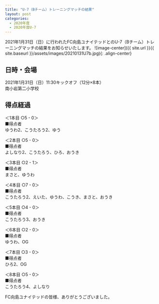 ```yaml
---
title: "U-7（Bチーム）トレーニングマッチの結果"
layout: post
categories:
  - 2020年度
  - 2020年度U-7
---
```


2021年1月31日（日）に行われたFC向島ユナイテッドとのU-7（Bチーム）トレーニングマッチの結果をお知らせいたします。
![image-center]({{ site.url }}{{ site.baseurl }}/assets/images/20210131U7b.jpg){: .align-center}

## 日時・会場

2021年1月31日（日）11:30キックオフ（12分×8本）<br>
南小岩第二小学校

## 得点経過

＜1本目 ○5 - 0＞<br>
■得点者<br>
ゆうわ2、こうたろう2、ゆう

＜2本目 ○5 - 0＞<br>
■得点者<br>
よしなり2、こうたろう、ひろ、おうき

＜3本目 ○2 - 1＞<br>
■得点者<br>
まさと、ゆうわ

＜4本目 ○7 - 0＞<br>
■得点者<br>
こうたろう2、えいた、ゆうわ、こうき、まさと、おうき

＜5本目  ○4 - 0＞<br>
■得点者<br>
こうたろう3、おうき

＜6本目  ○2 - 0＞<br>
■得点者<br>
ゆうわ、OG

＜7本目  ○3 - 0＞<br>
■得点者<br>
ひろ2、OG

＜8本目  ○5 - 0＞<br>
■得点者<br>
こうたろう4、よしなり






FC向島ユナイテッドの皆様、ありがとうございました。

